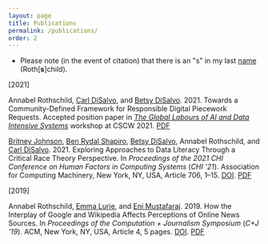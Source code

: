 ```yaml
---
layout: page
title: Publications
permalink: /publications/
order: 2
---
```


* Please note (in the event of citation) that there is an "s" in my last [name](name.md) (Roth[__s__]child).  

[2021]

Annabel Rothschild, [Carl DiSalvo](https://www.carldisalvo.com/), and [Betsy DiSalvo](http://www.betsydisalvo.com/). 2021. Towards a Community-Defined Framework for Responsible Digital Piecework Requests. Accepted position paper in [_The Global Labours of AI and Data Intensive Systems_](https://globaltechandsociety.red/cscw2021/) workshop at CSCW 2021. [PDF](/documents/Rothschild_GlobalLabors_2021.pdf)

[Britney Johnson](https://www.linkedin.com/in/britney-johnson-8b904555/), [Ben Rydal Shapiro](https://www.benrydal.com/), [Betsy DiSalvo](http://www.betsydisalvo.com/), Annabel Rothschild, and [Carl DiSalvo](https://www.carldisalvo.com/). 2021. Exploring Approaches to Data Literacy Through a Critical Race Theory Perspective. In _Proceedings of the 2021 CHI Conference on Human Factors in Computing Systems_ (_CHI '21_). Association for Computing Machinery, New York, NY, USA, Article 706, 1–15. [DOI](https://doi.org/10.1145/3411764.3445141). [PDF](/documents/Johnson_CSCW_2021.pdf)

[2019]

Annabel Rothschild, [Emma Lurie](https://emmalurie.github.io/), and [Eni Mustafaraj](https://cs.wellesley.edu/~eni/index.html). 2019. How the Interplay of Google and Wikipedia Affects Perceptions of Online News Sources. In _Proceedings of the Computation + Journalism Symposium_ (_C+J '19_). ACM, New York, NY, USA, Article 4, 5 pages. [DOI](https://doi.org/10.475/123_4). [PDF](/documents/Rothschild_C+J_2019.pdf)
